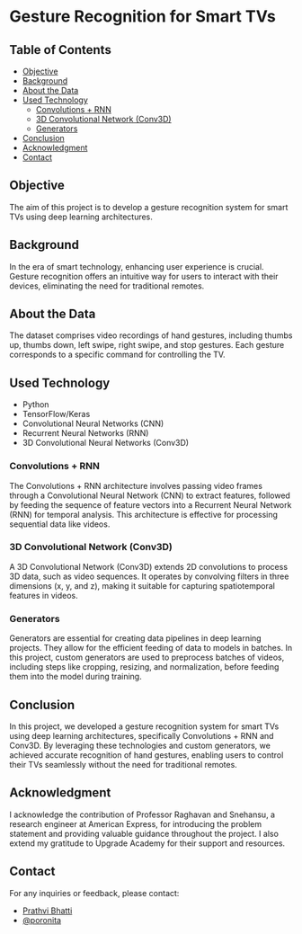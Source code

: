 # Gesture Recognition for Smart TVs

## Table of Contents
* [Objective](#aim-objective)
* [Background](#background)
* [About the Data](#about-the-data)
* [Used Technology](#used-technology)
    - [Convolutions + RNN](#convolutions--rnn)
    - [3D Convolutional Network (Conv3D)](#3d-convolutional-network-conv3d)
    - [Generators](#generators)
* [Conclusion](#conclusion)
* [Acknowledgment](#acknowledgment)
* [Contact](#contact)

## Objective
The aim of this project is to develop a gesture recognition system for smart TVs using deep learning architectures.

## Background
In the era of smart technology, enhancing user experience is crucial. Gesture recognition offers an intuitive way for users to interact with their devices, eliminating the need for traditional remotes.

## About the Data
The dataset comprises video recordings of hand gestures, including thumbs up, thumbs down, left swipe, right swipe, and stop gestures. Each gesture corresponds to a specific command for controlling the TV.

## Used Technology
- Python
- TensorFlow/Keras
- Convolutional Neural Networks (CNN)
- Recurrent Neural Networks (RNN)
- 3D Convolutional Neural Networks (Conv3D)

### Convolutions + RNN
The Convolutions + RNN architecture involves passing video frames through a Convolutional Neural Network (CNN) to extract features, followed by feeding the sequence of feature vectors into a Recurrent Neural Network (RNN) for temporal analysis. This architecture is effective for processing sequential data like videos.

### 3D Convolutional Network (Conv3D)
A 3D Convolutional Network (Conv3D) extends 2D convolutions to process 3D data, such as video sequences. It operates by convolving filters in three dimensions (x, y, and z), making it suitable for capturing spatiotemporal features in videos.

### Generators
Generators are essential for creating data pipelines in deep learning projects. They allow for the efficient feeding of data to models in batches. In this project, custom generators are used to preprocess batches of videos, including steps like cropping, resizing, and normalization, before feeding them into the model during training.

## Conclusion
In this project, we developed a gesture recognition system for smart TVs using deep learning architectures, specifically Convolutions + RNN and Conv3D. By leveraging these technologies and custom generators, we achieved accurate recognition of hand gestures, enabling users to control their TVs seamlessly without the need for traditional remotes.


## Acknowledgment
I acknowledge the contribution of Professor Raghavan and Snehansu, a research engineer at American Express, for introducing the problem statement and providing valuable guidance throughout the project. I also extend my gratitude to Upgrade Academy for their support and resources.

## Contact
For any inquiries or feedback, please contact:
- [Prathvi Bhatti](mailto:theprathvibhatti@gmail.com)
- [@poronita](https://github.com/poronita)
